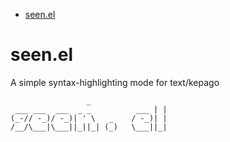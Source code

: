 - [seen.el](#orgbce00c6)



<a id="orgbce00c6"></a>

# seen.el

A simple syntax-highlighting mode for text/kepago

```
				 _ 
 ___ ___  ___  _ _          ___ | |
(_-// -_)/ -_)| ' \   _    / -_)| |
/__/\___|\___||_||_| (_)   \___||_|

```